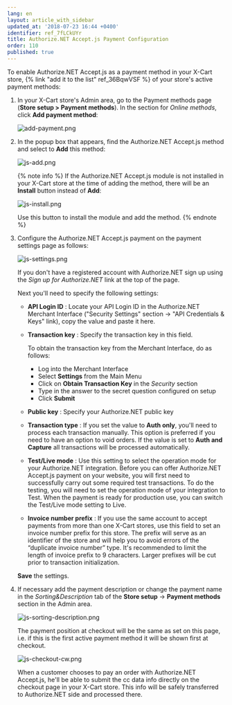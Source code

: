 ```yaml
---
lang: en
layout: article_with_sidebar
updated_at: '2018-07-23 16:44 +0400'
identifier: ref_7fLCkUYr
title: Authorize.NET Accept.js Payment Configuration
order: 110
published: true
---
```

To enable Authorize.NET Accept.js as a payment method in your X-Cart store, {% link "add it to the list" ref_36BqwVSF %} of your store's active payment methods:

   1. In your X-Cart store's Admin area, go to the Payment methods page (**Store setup > Payment methods**). In the section for _Online methods_, click **Add payment method**:
        
      ![add-payment.png]({{site.baseurl}}/attachments/ref_6Ah9C8EW/add-payment.png)

   2. In the popup box that appears, find the Authorize.NET Accept.js method and select to **Add** this method:
      
      ![js-add.png]({{site.baseurl}}/attachments/ref_7fLCkUYr/js-add.png)

      {% note info %}
      If the Authorize.NET Accept.js module is not installed in your X-Cart store at the time of adding the method, there will be an **Install** button instead of **Add**: 
        
      ![js-install.png]({{site.baseurl}}/attachments/ref_7fLCkUYr/js-install.png)
        
      Use this button to install the module and add the method.
      {% endnote %}
      
   3. Configure the Authorize.NET Accept.js payment on the payment settings page as follows:
      
      ![js-settings.png]({{site.baseurl}}/attachments/ref_7fLCkUYr/js-settings.png)
      
      If you don't have a registered account with Authorize.NET sign up using the _Sign up for Authorize.NET_ link at the top of the page. 
      
      Next you'll need to specify the following settings:
      * **API Login ID** : Locate your API Login ID in the Authorize.NET Merchant Interface ("Security Settings" section -> "API Credentials & Keys" link), copy the value and paste it here.
      * **Transaction key** : Specify the transaction key in this field. 
        
        To obtain the transaction key from the Merchant Interface, do as follows:  
         * Log into the Merchant Interface
         * Select **Settings** from the Main Menu
         * Click on **Obtain Transaction Key** in the _Security_ section
         * Type in the answer to the secret question configured on setup
         * Click **Submit**
      
      * **Public key** : Specify your Authorize.NET public key
      * **Transaction type** : If you set the value to **Auth only**, you'll need to process each transaction manually. This option is preferred if you need to have an option to void orders. If the value is set to **Auth and Capture** all transactions will be processed automatically. 
      * **Test/Live mode** : Use this setting to select the operation mode for your Authorize.NET integration. Before you can offer Authorize.NET Accept.js payment on your website, you will first need to successfully carry out some required test transactions. To do the testing, you will need to set the operation mode of your integration to Test. When the payment is ready for production use, you can switch the Test/Live mode setting to Live.
      * **Invoice number prefix** : If you use the same account to accept payments from more than one X-Cart stores, use this field to set an invoice number prefix for this store. The prefix will serve as an identifier of the store and will help you to avoid errors of the “duplicate invoice number” type. It's recommended to limit the length of invoice prefix to 9 characters. Larger prefixes will be cut prior to transaction initialization.
   
      **Save** the settings.
   
   4. If necessary add the payment description or change the payment name in the _Sorting&Description_ tab of the **Store setup** -> **Payment methods** section in the Admin area. 
     
      ![js-sorting-description.png]({{site.baseurl}}/attachments/ref_7fLCkUYr/js-sorting-description.png)

      The payment position at checkout will be the same as set on this page, i.e. if this is the first active payment method it will be shown first at checkout.
      
      ![js-checkout-cw.png]({{site.baseurl}}/attachments/ref_7fLCkUYr/js-checkout-cw.png)
      
      When a customer chooses to pay an order with Authorize.NET Accept.js, he'll be able to submit the cc data info directly on the checkout page in your X-Cart store. This info will be safely transferred to Authorize.NET side and processed there.
